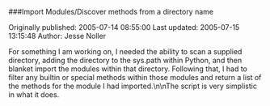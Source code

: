 ###Import Modules/Discover methods from a directory name

Originally published: 2005-07-14 08:55:00
Last updated: 2005-07-15 13:15:48
Author: Jesse Noller

For something I am working on, I needed the ability to scan a supplied directory, adding the directory to the sys.path within Python, and then blanket import the modules within that directory. Following that, I had to filter any builtin or special methods within those modules and return a list of the methods for the module I had imported.\n\nThe script is very simplistic in what it does.